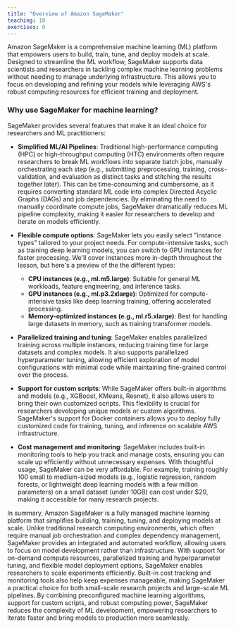 ```yaml
---
title: "Overview of Amazon SageMaker"
teaching: 10
exercises: 0
---
```


Amazon SageMaker is a comprehensive machine learning (ML) platform that empowers users to build, train, tune, and deploy models at scale. Designed to streamline the ML workflow, SageMaker supports data scientists and researchers in tackling complex machine learning problems without needing to manage underlying infrastructure. This allows you to focus on developing and refining your models while leveraging AWS's robust computing resources for efficient training and deployment.

### Why use SageMaker for machine learning?

SageMaker provides several features that make it an ideal choice for researchers and ML practitioners:

- **Simplified ML/AI Pipelines**: Traditional high-performance computing (HPC) or high-throughput computing (HTC) environments often require researchers to break ML workflows into separate batch jobs, manually orchestrating each step (e.g., submitting preprocessing, training, cross-validation, and evaluation as distinct tasks and stitching the results together later). This can be time-consuming and cumbersome, as it requires converting standard ML code into complex Directed Acyclic Graphs (DAGs) and job dependencies. By eliminating the need to manually coordinate compute jobs, SageMaker dramatically reduces ML pipeline complexity, making it easier for researchers to develop and iterate on models efficiently.

- **Flexible compute options**: SageMaker lets you easily select "instance types" tailored to your project needs. For compute-intensive tasks, such as training deep learning models, you can switch to GPU instances for faster processing. We'll cover instances more in-depth throughout the lesson, but here's a preview of the the different types:

    - **CPU instances (e.g., ml.m5.large)**: Suitable for general ML workloads, feature engineering, and inference tasks.
    - **GPU instances (e.g., ml.p3.2xlarge)**: Optimized for compute-intensive tasks like deep learning training, offering accelerated processing.
    - **Memory-optimized instances (e.g., ml.r5.xlarge)**: Best for handling large datasets in memory, such as training transformer models.
      

- **Parallelized training and tuning**: SageMaker enables parallelized training across multiple instances, reducing training time for large datasets and complex models. It also supports parallelized hyperparameter tuning, allowing efficient exploration of model configurations with minimal code while maintaining fine-grained control over the process.

- **Support for custom scripts**: While SageMaker offers built-in algorithms and models (e.g., XGBoost, KMeans, Resnet), it also allows users to bring their own customized scripts. This flexibility is crucial for researchers developing unique models or custom algorithms. SageMaker's support for Docker containers allows you to deploy fully customized code for training, tuning, and inference on scalable AWS infrastructure.

- **Cost management and monitoring**: SageMaker includes built-in monitoring tools to help you track and manage costs, ensuring you can scale up efficiently without unnecessary expenses. With thoughtful usage, SageMaker can be very affordable. For example, training roughly 100 small to medium-sized models (e.g., logistic regression, random forests, or lightweight deep learning models with a few million parameters) on a small dataset (under 10GB) can cost under $20, making it accessible for many research projects.

In summary, Amazon SageMaker is a fully managed machine learning platform that simplifies building, training, tuning, and deploying models at scale. Unlike traditional research computing environments, which often require manual job orchestration and complex dependency management, SageMaker provides an integrated and automated workflow, allowing users to focus on model development rather than infrastructure. With support for on-demand compute resources, parallelized training and hyperparameter tuning, and flexible model deployment options, SageMaker enables researchers to scale experiments efficiently. Built-in cost tracking and monitoring tools also help keep expenses manageable, making SageMaker a practical choice for both small-scale research projects and large-scale ML pipelines. By combining preconfigured machine learning algorithms, support for custom scripts, and robust computing power, SageMaker reduces the complexity of ML development, empowering researchers to iterate faster and bring models to production more seamlessly.
